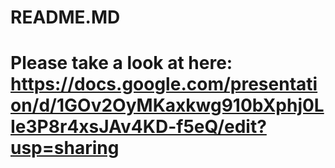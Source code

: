 # README.MD

# Please take a look at here: https://docs.google.com/presentation/d/1GOv2OyMKaxkwg910bXphj0LIe3P8r4xsJAv4KD-f5eQ/edit?usp=sharing